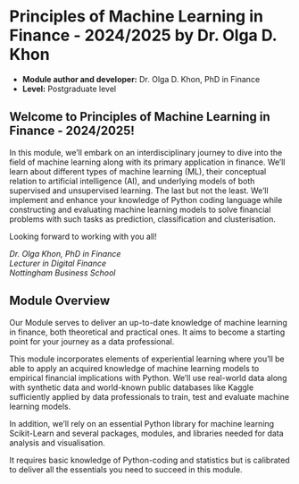 # Principles of Machine Learning in Finance - 2024/2025 by Dr. Olga D. Khon

* **Module author and developer:** Dr. Olga D. Khon, PhD in Finance
* **Level:** Postgraduate level

## Welcome to Principles of Machine Learning in Finance - 2024/2025!
In this module, we’ll embark on an interdisciplinary journey to dive into the field of machine learning along with its primary application in finance.
We’ll learn about different types of machine learning (ML), their conceptual  relation to artificial intelligence (AI), and underlying models of both supervised and unsupervised learning.
The last but not the least. We’ll implement and enhance your knowledge of Python coding language while constructing and evaluating machine learning models to solve financial problems with such tasks as prediction, classification and clusterisation.

Looking forward to working with you all!

*Dr. Olga Khon, PhD in Finance* \
*Lecturer in Digital Finance* \
*Nottingham Business School*


## Module Overview

Our Module serves to deliver an up-to-date knowledge of machine learning in finance, both theoretical and practical ones. It aims to become a starting point for your journey as a data professional.

This module incorporates elements of experiential learning where you’ll be able to apply an acquired knowledge of machine learning models to empirical financial implications with Python.
We’ll use real-world data along with synthetic data and world-known public databases like Kaggle sufficiently applied by data professionals to train, test and evaluate machine learning models.

In addition, we’ll rely on an essential Python library for machine learning Scikit-Learn and several packages, modules, and libraries needed for data analysis and visualisation.

It requires basic knowledge of Python-coding and statistics but is calibrated to deliver all the essentials you need to succeed in this module.
